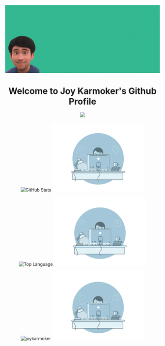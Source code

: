 <div align="center">
  <img alt="Banner" src="JoyKarmokerBanner.gif" />
</div>

<p>
	<h1 align = 'center'> Welcome to Joy Karmoker's Github Profile</h1>
	<p align='center'>
  	<img src="https://readme-typing-svg.herokuapp.com/?lines=Full-stack%20web%20and%20game%20developer;Newbie%20Deep%20Learning%20Reasearcher;Always%20learning%20new%20things;Making%20the%20world%20a%20better%20place&font=Fira%20Code&center=true&width=440&height=45&color=4c8eda&vCenter=true&size=22&pause=1000">
  </p>
</p>


<p align="center">
  <img alt = "GitHub Stats" src="https://github-readme-stats.vercel.app/api?username=JoyKarmoker&show_icons=true&theme=github_dark&count_private=true&custom_title=My%20Track%20Record📊"/>
  <img height="225px" width="300px" src="programmer.gif"/>
</p>


<p align="center">
	<img width = "400px" alt = "Top Language" src="https://github-readme-stats.vercel.app/api/top-langs/?username=JoyKarmoker&theme=github_dark&layout=compact&langs_count=10&custom_title=Most%20Used💻"/>
	<img height="225px" width="300px" src="programmer.gif"/>
</p>


<p align="center">
	<img src="https://github-readme-streak-stats.herokuapp.com/?user=joykarmoker&theme=github-dark" alt="joykarmoker" />
	<img height="225px" width="300px" src="programmer.gif"/>
<p align="center">

